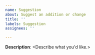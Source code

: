 ```yaml
---
name: Suggestion
about: Suggest an addition or change
title: ''
labels: Suggestion
assignees: ''

---
```


**Description**: <Describe what you'd like.>
